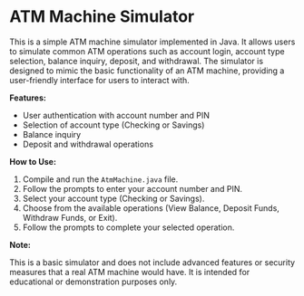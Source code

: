 # ATM Machine Simulator

This is a simple ATM machine simulator implemented in Java. It allows users to simulate common ATM operations such as account login, account type selection, balance inquiry, deposit, and withdrawal. The simulator is designed to mimic the basic functionality of an ATM machine, providing a user-friendly interface for users to interact with.

**Features:**

* User authentication with account number and PIN
* Selection of account type (Checking or Savings)
* Balance inquiry
* Deposit and withdrawal operations

**How to Use:**

1. Compile and run the `AtmMachine.java` file.
2. Follow the prompts to enter your account number and PIN.
3. Select your account type (Checking or Savings).
4. Choose from the available operations (View Balance, Deposit Funds, Withdraw Funds, or Exit).
5. Follow the prompts to complete your selected operation.

**Note:**

This is a basic simulator and does not include advanced features or security measures that a real ATM machine would have. It is intended for educational or demonstration purposes only.